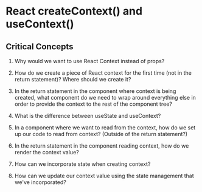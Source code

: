 # React createContext() and useContext()

## Critical Concepts
1. Why would we want to use React Context instead of props?

2. How do we create a piece of React context for the first time (not in the return statement)? Where should we create it?

3. In the return statement in the component where context is being created, what component do we need to wrap around everything else in order to provide the context to the rest of the component tree?

4. What is the difference between useState and useContext?

5. In a component where we want to read from the context, how do we set up our code to read from context? (Outside of the return statement?)

6. In the return statement in the component reading context, how do we render the context value?

7. How can we incorporate state when creating  context?

8. How can we update our context value using the state management that we've incorporated?